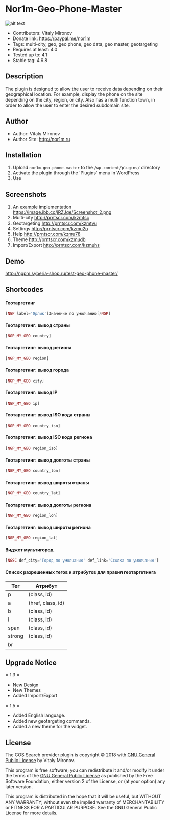 # Nor1m-Geo-Phone-Master
![alt text](http://nor1m.ru/uploads/banner/11.png)
- Contributors: Vitaly Mironov
- Donate link: https://paypal.me/nor1m
- Tags: multi-city, geo, geo phone, geo data, geo master, geotargeting
- Requires at least: 4.0
- Tested up to: 4.1
- Stable tag: 4.9.8

## Description
The plugin is designed to allow the user to receive data depending on their geographical location. For example, display the phone on the site depending on the city, region, or city. Also has a multi function town, in order to allow the user to enter the desired subdomain site.

## Author
 
* Author: Vitaly Mironov
* Author Site: http://nor1m.ru
 
## Installation
 
1) Upload `nor1m-geo-phone-master` to the `/wp-content/plugins/` directory
2) Activate the plugin through the 'Plugins' menu in WordPress
3) Use

## Screenshots
 
1. An example implementation https://image.ibb.co/jRZJqe/Screenshot_2.png
2. Multi-city http://prntscr.com/kzmtsc
3. Geotargeting http://prntscr.com/kzmtyu
4. Settings http://prntscr.com/kzmu2o
5. Help http://prntscr.com/kzmu78
6. Theme http://prntscr.com/kzmudb
7. Import/Export http://prntscr.com/kzmuhs

## Demo
http://ngpm.syberia-shop.ru/test-geo-phone-master/

## Shortcodes

#### Геотаргетинг
```php
[NGP label='Ярлык']Значение по умолчанию[/NGP]
```
#### Геотаргетинг: вывод страны
```php
[NGP_MY_GEO country]
```
#### Геотаргетинг: вывод региона
```php
[NGP_MY_GEO region]
```
#### Геотаргетинг: вывод города
```php
[NGP_MY_GEO city]
```
#### Геотаргетинг: вывод IP
```php
[NGP_MY_GEO ip]
```
#### Геотаргетинг: вывод ISO кода страны
```php
[NGP_MY_GEO country_iso]
```
#### Геотаргетинг: вывод ISO кода региона
```php
[NGP_MY_GEO region_iso]
```
#### Геотаргетинг: вывод долготы страны
```php
[NGP_MY_GEO country_lon]
```
#### Геотаргетинг: вывод широты страны
```php
[NGP_MY_GEO country_lat]
```
#### Геотаргетинг: вывод долготы региона
```php
[NGP_MY_GEO region_lon]
```
#### Геотаргетинг: вывод широты региона
```php
[NGP_MY_GEO region_lat]
```
#### Виджет мультигород
```php
[NGSC def_city='Город по умолчанию' def_link='Ссылка по умолчанию']
```
#### Список разрешенных тегов и атрибутов для правил геотаргетинга
| Тег        | Атрибут           |
| ------------- |-------------|
| p        | (class, id)           | 
| a        | (href, class, id)           | 
| b        | (class, id)           | 
| i        | (class, id)           | 
| span        | (class, id)           | 
| strong        | (class, id)           | 
| br        |            | 


## Upgrade Notice
= 1.3 =
* New Design
* New Themes
* Added Import/Export
  
= 1.5 =
* Added English language. 
* Added new geotargeting commands. 
* Added a new theme for the widget.
## License
 
The COS Search provider plugin is copyright © 2018 with
[GNU General Public License][] by Vitaly Mironov. 
 
This program is free software; you can redistribute it
and/or modify it under the terms of the
[GNU General Public License][] as published by the Free
Software Foundation; either version 2 of the License, or
(at your option) any later version.
 
This program is distributed in the hope that it will be
useful, but WITHOUT ANY WARRANTY; without even the implied
warranty of MERCHANTABILITY or FITNESS FOR A PARTICULAR
PURPOSE. See the GNU General Public License for more details.
 
[GNU General Public License]: http://www.gnu.org/copyleft/gpl.html
